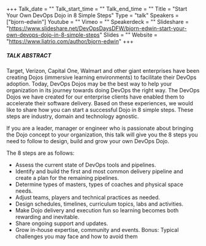 +++
Talk_date = ""
Talk_start_time = ""
Talk_end_time = ""
Title = "Start Your Own DevOps Dojo in 8 Simple Steps"
Type = "talk"
Speakers = ["bjorn-edwin"]
Youtube = ""
Vimeo = ""
Speakerdeck = ""
Slideshare = "https://www.slideshare.net/DevOpsDaysDFW/bjorn-edwin-start-your-own-devops-dojo-in-8-simple-steps"
Slides = ""
Website = "https://www.liatrio.com/author/bjorn-edwin"
+++

##### TALK ABSTRACT

Target, Verizon, Capital One, Walmart and other giant enterprises have been creating Dojos (immersive learning environments) to facilitate their DevOps adoption. Today, DevOps Dojos may be the best way to help your organization in its journey towards doing DevOps the right way. The DevOps Dojos we have created for our enterprise clients have enabled them to accelerate their software delivery. Based on these experiences, we would like to share how you can start a successful Dojo in 8 simple steps. These steps are industry, domain and technology agnostic.

If you are a leader, manager or engineer who is passionate about bringing the Dojo concept to your organization, this talk will give you the 8 steps you need to follow to design, build and grow your own DevOps Dojo.

The 8 steps are as follows:

* Assess the current state of DevOps tools and pipelines.
* Identify and build the first and most common delivery pipeline and create a plan for the remaining pipelines.
* Determine types of masters, types of coaches and physical space needs.
* Adjust teams, players and technical practices as needed.
* Design schedules, timelines, curriculum topics, labs and activities.
* Make Dojo delivery and execution fun so learning becomes both rewarding and inevitable.
* Share ongoing support and updates.
* Grow in-house expertise, community and events. Bonus: Typical challenges you may face and how to avoid them